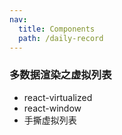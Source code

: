 ```yaml
---
nav:
  title: Components
  path: /daily-record
---
```


### 多数据渲染之虚拟列表

- react-virtualized
- react-window
- 手撕虚拟列表
